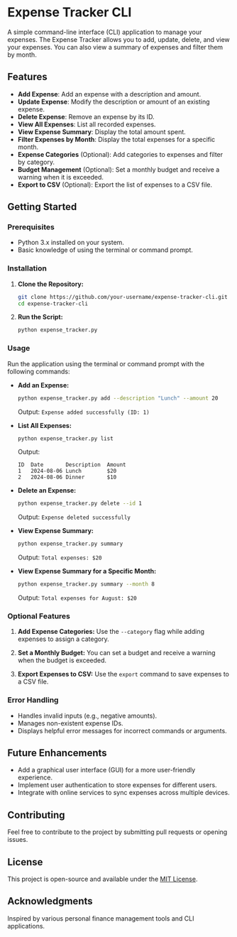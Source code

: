 # Expense Tracker CLI

A simple command-line interface (CLI) application to manage your expenses. The Expense Tracker allows you to add, update, delete, and view your expenses. You can also view a summary of expenses and filter them by month.

## Features

- **Add Expense**: Add an expense with a description and amount.
- **Update Expense**: Modify the description or amount of an existing expense.
- **Delete Expense**: Remove an expense by its ID.
- **View All Expenses**: List all recorded expenses.
- **View Expense Summary**: Display the total amount spent.
- **Filter Expenses by Month**: Display the total expenses for a specific month.
- **Expense Categories** (Optional): Add categories to expenses and filter by category.
- **Budget Management** (Optional): Set a monthly budget and receive a warning when it is exceeded.
- **Export to CSV** (Optional): Export the list of expenses to a CSV file.

## Getting Started

### Prerequisites

- Python 3.x installed on your system.
- Basic knowledge of using the terminal or command prompt.

### Installation

1. **Clone the Repository:**
    ```bash
    git clone https://github.com/your-username/expense-tracker-cli.git
    cd expense-tracker-cli
    ```

2. **Run the Script:**
    ```bash
    python expense_tracker.py
    ```

### Usage

Run the application using the terminal or command prompt with the following commands:

- **Add an Expense:**
    ```bash
    python expense_tracker.py add --description "Lunch" --amount 20
    ```
    Output: `Expense added successfully (ID: 1)`

- **List All Expenses:**
    ```bash
    python expense_tracker.py list
    ```
    Output:
    ```
    ID  Date       Description  Amount
    1   2024-08-06 Lunch        $20
    2   2024-08-06 Dinner       $10
    ```

- **Delete an Expense:**
    ```bash
    python expense_tracker.py delete --id 1
    ```
    Output: `Expense deleted successfully`

- **View Expense Summary:**
    ```bash
    python expense_tracker.py summary
    ```
    Output: `Total expenses: $20`

- **View Expense Summary for a Specific Month:**
    ```bash
    python expense_tracker.py summary --month 8
    ```
    Output: `Total expenses for August: $20`

### Optional Features

1. **Add Expense Categories:**
   Use the `--category` flag while adding expenses to assign a category.

2. **Set a Monthly Budget:**
   You can set a budget and receive a warning when the budget is exceeded.

3. **Export Expenses to CSV:**
   Use the `export` command to save expenses to a CSV file.

### Error Handling

- Handles invalid inputs (e.g., negative amounts).
- Manages non-existent expense IDs.
- Displays helpful error messages for incorrect commands or arguments.

## Future Enhancements

- Add a graphical user interface (GUI) for a more user-friendly experience.
- Implement user authentication to store expenses for different users.
- Integrate with online services to sync expenses across multiple devices.

## Contributing

Feel free to contribute to the project by submitting pull requests or opening issues.

## License

This project is open-source and available under the [MIT License](LICENSE).

## Acknowledgments

Inspired by various personal finance management tools and CLI applications.
